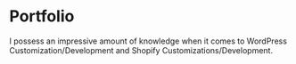 # Portfolio
I possess an impressive amount of knowledge when it comes to WordPress Customization/Development and Shopify Customizations/Development.
